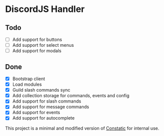 # DiscordJS Handler

## Todo

- [ ] Add support for buttons
- [ ] Add support for select menus
- [ ] Add support for modals

## Done

- [X] Bootstrap client
- [X] Load modules
- [X] Guild slash commands sync
- [X] Add collection storage for commands, events and config
- [X] Add support for slash commands
- [X] Add support for message commands
- [X] Add support for events
- [X] Add support for autocomplete

This project is a minimal and modified version of [Constatic](https://github.com/rinckodev/constatic) for internal use.
